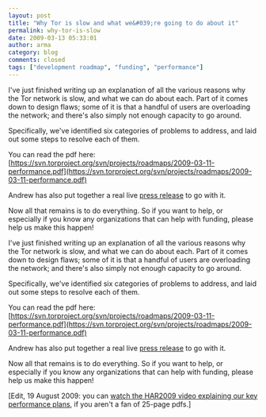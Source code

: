 ```yaml
---
layout: post
title: "Why Tor is slow and what we&#039;re going to do about it"
permalink: why-tor-is-slow
date: 2009-03-13 05:33:01
author: arma
category: blog
comments: closed
tags: ["development roadmap", "funding", "performance"]
---
```


I've just finished writing up an explanation of all the various reasons why the Tor network is slow, and what we can do about each. Part of it comes down to design flaws; some of it is that a handful of users are overloading the network; and there's also simply not enough capacity to go around.

Specifically, we've identified six categories of problems to address, and laid out some steps to resolve each of them.

You can read the pdf here:  
 [https://svn.torproject.org/svn/projects/roadmaps/2009-03-11-performance.pdf](https://svn.torproject.org/svn/projects/roadmaps/2009-03-11-performance.pdf)

Andrew has also put together a real live [press release](https://www.torproject.org/press/2009-03-12-performance-roadmap-press-release) to go with it.

Now all that remains is to do everything. So if you want to help, or especially if you know any organizations that can help with funding, please help us make this happen!

<!-- more -->

I've just finished writing up an explanation of all the various reasons why the Tor network is slow, and what we can do about each. Part of it comes down to design flaws; some of it is that a handful of users are overloading the network; and there's also simply not enough capacity to go around.

Specifically, we've identified six categories of problems to address, and laid out some steps to resolve each of them.

You can read the pdf here:  
 [https://svn.torproject.org/svn/projects/roadmaps/2009-03-11-performance.pdf](https://svn.torproject.org/svn/projects/roadmaps/2009-03-11-performance.pdf)

Andrew has also put together a real live [press release](https://www.torproject.org/press/2009-03-12-performance-roadmap-press-release) to go with it.

Now all that remains is to do everything. So if you want to help, or especially if you know any organizations that can help with funding, please help us make this happen!

[Edit, 19 August 2009: you can [watch the HAR2009 video explaining our key performance plans](https://blog.torproject.org/har2009-video-tor-performance), if you aren't a fan of 25-page pdfs.]
